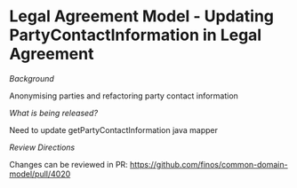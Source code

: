 # Legal Agreement Model - Updating PartyContactInformation in Legal Agreement

_Background_

Anonymising parties and refactoring party contact information

_What is being released?_

Need to update getPartyContactInformation java mapper

_Review Directions_

Changes can be reviewed in PR: https://github.com/finos/common-domain-model/pull/4020